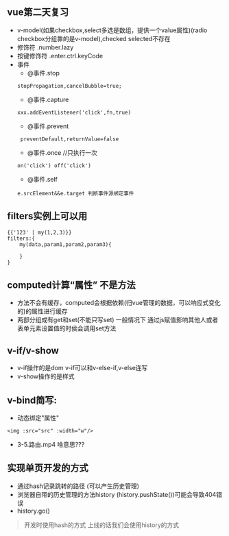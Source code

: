 ## vue第二天复习
- v-model(如果checkbox,select多选是数组，提供一个value属性)(radio checkbox分组靠的是v-model),checked selected不存在
- 修饰符 .number.lazy
- 按键修饰符 .enter.ctrl.keyCode
- 事件
    - @事件.stop
    ```
    stopPropagation,cancelBubble=true;
    ```
    - @事件.capture
    ```
    xxx.addEventListener('click',fn,true)
    ```
    - @事件.prevent
    ```
     preventDefault,returnValue=false
    ```
    - @事件.once    //只执行一次
    ```
    on('click') off('click')
    ```
    - @事件.self
    ```
    e.srcElement&&e.target 判断事件源绑定事件
    ```

## filters实例上可以用
```
{{'123' | my(1,2,3)}}
filters:{
    my(data,param1,param2,param3){

    }
}
```

## computed计算“属性” 不是方法
- 方法不会有缓存，computed会根据依赖(归vue管理的数据，可以响应式变化的)的属性进行缓存
- 两部分组成有get和set(不能只写set) 一般情况下 通过js赋值影响其他人或者表单元素设置值的时侯会调用set方法


## v-if/v-show
- v-if操作的是dom v-if可以和v-else-if,v-else连写
- v-show操作的是样式

## v-bind简写:
- 动态绑定"属性"
```
<img :src="src" :width="w"/>
```

- 3-5.路由.mp4 啥意思???
## 实现单页开发的方式
- 通过hash记录跳转的路径 (可以产生历史管理)
- 浏览器自带的历史管理的方法history (history.pushState())可能会导致404错误
- history.go()

> 开发时使用hash的方式 上线的话我们会使用history的方式